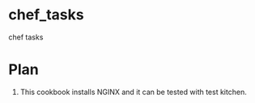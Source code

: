 # chef_tasks
chef tasks

Plan
====

1. This cookbook installs NGINX and it can be tested with test kitchen.
